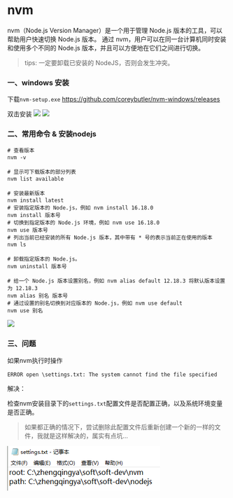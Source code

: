 # nvm

nvm（Node.js Version Manager）是一个用于管理 Node.js 版本的工具，可以帮助用户快速切换 Node.js 版本。
通过 nvm，用户可以在同一台计算机同时安装和使用多个不同的 Node.js 版本，并且可以方便地在它们之间进行切换。

> tips: 一定要卸载已安装的 NodeJS，否则会发生冲突。

### 一、windows 安装

下载`nvm-setup.exe` https://github.com/coreybutler/nvm-windows/releases

双击安装
![](images/nvm-windows-01.png)
![](images/nvm-windows-02.png)

### 二、常用命令 & 安装nodejs

```shell
# 查看版本
nvm -v

# 显示可下载版本的部分列表
nvm list available

# 安装最新版本
nvm install latest
# 安装指定版本的 Node.js，例如 nvm install 16.18.0
nvm install 版本号
# 切换到指定版本的 Node.js 环境，例如 nvm use 16.18.0
nvm use 版本号
# 列出当前已经安装的所有 Node.js 版本，其中带有 * 号的表示当前正在使用的版本
nvm ls

# 卸载指定版本的 Node.js。
nvm uninstall 版本号

# 给一个 Node.js 版本设置别名，例如 nvm alias default 12.18.3 将默认版本设置为 12.18.3
nvm alias 别名 版本号
# 通过设置的别名切换到对应版本的 Node.js，例如 nvm use default
nvm use 别名
```

![](images/nvm-windows-03.png)

### 三、问题

如果nvm执行时操作

```shell
ERROR open \settings.txt: The system cannot find the file specified
```

解决：

检查nvm安装目录下的`settings.txt`配置文件是否配置正确，以及系统环境变量是否正确。

> 如果都正确的情况下，尝试删除此配置文件后重新创建一个新的一样的文件，我就是这样解决的，属实有点坑...

![](./images/01-nvm(windows安装)-1718257600325.png)
